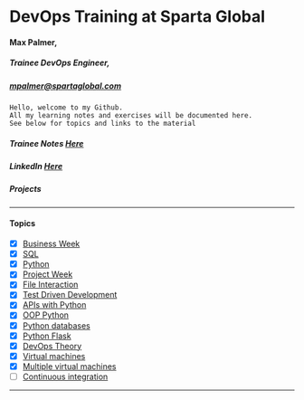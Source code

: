 # DevOps Training at Sparta Global
####    **Max Palmer**,
#####   Trainee DevOps Engineer,
#####   [mpalmer@spartaglobal.com](mailto:mpalmer@spartaglobal.com)  
  
    Hello, welcome to my Github. 
    All my learning notes and exercises will be documented here. 
    See below for topics and links to the material 
 
##### Trainee Notes  [Here](https://github.com/Lycurgus1?tab=repositories)
##### LinkedIn [Here](https://www.linkedin.com/in/max-palmer-38a90a150/)
##### Projects 
___

#### Topics
- [x] [Business Week](https://github.com/Lycurgus1/comm_2/tree/master/Business%20Week)
- [x] [SQL](https://github.com/Lycurgus1/comm_2/tree/master/SQL%20Week)
- [x] [Python](https://github.com/Lycurgus1/python)
- [x] [Project Week](https://github.com/Lycurgus1/Airport_Project)
- [x] [File Interaction](https://github.com/Lycurgus1/File_handling)
- [x] [Test Driven Development](https://github.com/Lycurgus1/python_tdd)
- [x] [APIs with Python](https://github.com/Lycurgus1/python_apis)
- [x] [OOP Python](https://github.com/Lycurgus1/OOP_Exercises)
- [x] [Python databases](https://github.com/Lycurgus1/Python_database)
- [x] [Python Flask](https://github.com/Lycurgus1/Python_flask)
- [x] [DevOps Theory](https://github.com/Lycurgus1/DevsOps_Theory)
- [x] [Virtual machines](https://github.com/Lycurgus1/vagrant_starter_server)
- [x] [Multiple virtual machines](https://github.com/Lycurgus1/vagrant_multi_serverv2)
- [ ] [Continuous integration](https://github.com/Lycurgus1/DevsOps)

---
